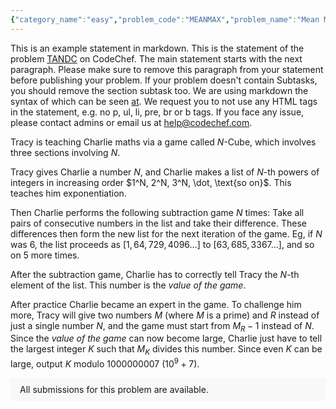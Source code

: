 ```yaml
---
{"category_name":"easy","problem_code":"MEANMAX","problem_name":"Mean Maximization","problemComponents":{"constraints":"- $1 \\leq T \\leq 100$\n- $2 \\leq N \\leq 1000$\n- $1 \\leq A_i \\leq 10^6$\n","constraintsState":true,"subtasks":"- 30 points : $1 \\leq R \\leq 10000$\n- 70 points : $1 \\leq R \\leq 10^9$\n","subtasksState":false,"inputFormat":"- The first line contains $T$ - the number of test cases. Then the test cases follow.\n- The first line of each test case contains an integer $N$ - the size of the array $A$.\n- The second line of each test case contains $N$ space-separated integers $A_1, A_2, \\dots, A_N$ denoting the array $A$.\n","inputFormatState":true,"outputFormat":"Output the largest value of $mean(P) + mean(Q)$.\n\nYour answer is considered correct if its absolute or relative error does not exceed $10^{-6}$.\n\nFormally, let your answer be $a$, and the jury\u0027s answer be $b$. Your answer is accepted if and only if $\\frac{|a - b|}{\\max{(1, |b|)}} \\le 10^{-6}$.","outputFormatState":true,"sampleTestCases":{"0":{"id":1,"input":"2\n2\n4 5\n5\n2 2 2 2 2\n","output":"9.000000\n4.000000\n","explanation":"*Test case-1:* We can divide the two elements into two non-empty subsets $P$ and $Q$ as follows: $P = [4]$, $Q = [5]$. \n\nTherefore, $mean(P) + mean(Q) = 9$.\n\n*Test case-2:* In whatever way we divide the elements of the array, mean of both the subsets will always be $2$.\n\nTherefore, $mean(P) + mean(Q) = 4$.\n","isDeleted":false}}},"video_editorial_url":"https://youtu.be/SfaoTAwSuwA","languages_supported":{"0":"CPP14","1":"C","2":"JAVA","3":"PYTH 3.6","4":"CPP17","5":"PYTH","6":"PYP3","7":"CS2","8":"ADA","9":"PYPY","10":"TEXT","11":"PAS fpc","12":"NODEJS","13":"RUBY","14":"PHP","15":"GO","16":"HASK","17":"TCL","18":"PERL","19":"SCALA","20":"LUA","21":"kotlin","22":"BASH","23":"JS","24":"LISP sbcl","25":"rust","26":"PAS gpc","27":"BF","28":"CLOJ","29":"R","30":"D","31":"CAML","32":"FORT","33":"ASM","34":"swift","35":"FS","36":"WSPC","37":"LISP clisp","38":"SQL","39":"SCM guile","40":"PERL6","41":"ERL","42":"CLPS","43":"ICK","44":"NICE","45":"PRLG","46":"ICON","47":"COB","48":"SCM chicken","49":"PIKE","50":"SCM qobi","51":"ST","52":"SQLQ","53":"NEM"},"max_timelimit":0.5,"source_sizelimit":50000,"problem_author":"jeevanjyot","problem_tester":"","date_added":"10-01-2022","tags":{"0":"cook","1":"cook137","2":"jeevanjyot","3":"simple"},"problem_difficulty_level":"Unavailable","best_tag":"","editorial_url":"https://discuss.codechef.com/problems/MEANMAX","time":{"view_start_date":1642957200,"submit_start_date":1642957200,"visible_start_date":1642957200,"end_date":1735669800},"is_direct_submittable":false,"problemDiscussURL":"https://discuss.codechef.com/search?q=MEANMAX","is_proctored":false,"visitedContests":{},"layout":"problem"}
---
```

This is an example statement in markdown. This is the statement of the problem [TANDC](https://codechef.com/problems/TANDC) on CodeChef. The main statement starts with the next paragraph. Please make sure to remove this paragraph from your statement before publishing your problem. If your problem doesn't contain Subtasks, you should remove the section subtask too. We are using markdown the syntax of which can be seen [at](https://github.com/showdownjs/showdown/wiki/Showdown's-Markdown-syntax). We request you to not use any HTML tags in the statement, e.g. no p, ul, li, pre, br or b tags. If you face any issue, please contact admins or email us at help@codechef.com.

Tracy is teaching Charlie maths via a game called $N$-Cube, which involves three sections involving $N$.

Tracy gives Charlie a number $N$, and Charlie makes a list of $N$-th powers of integers in increasing order $1^N, 2^N, 3^N, \dot, \text{so on}$. This teaches him exponentiation.

Then Charlie performs the following subtraction game $N$ times: Take all pairs of consecutive numbers in the list and take their difference. These differences then form the new list for the next iteration of the game. Eg, if $N$ was 6, the list proceeds as $[1, 64, 729, 4096 ... ]$ to $[63, 685, 3367 ...]$, and so on $5$ more times.

After the subtraction game, Charlie has to correctly tell Tracy the $N$-th element of the list. This number is the *value of the game*.

After practice Charlie became an expert in the game. To challenge him more, Tracy will give two numbers $M$ (where $M$ is a prime) and $R$ instead of just a single number $N$, and the game must start from $M_R - 1$ instead of $N$. Since the *value of the game* can now become large, Charlie just have to tell the largest integer $K$ such that $M_K$ divides this number. Since even $K$ can be large, output $K$ modulo 1000000007 ($10^9 + 7$).

<aside style='background: #f8f8f8;padding: 10px 15px;'><div>All submissions for this problem are available.</div></aside>